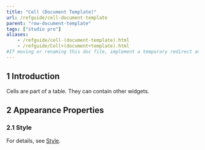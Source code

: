 ```yaml
---
title: "Cell (Document Template)"
url: /refguide/cell-document-template
parent: "row-document-template"
tags: ["studio pro"]
aliases:
    - /refguide/cell-(document-template).html
    - /refguide/Cell+(document+template).html
#If moving or renaming this doc file, implement a temporary redirect and let the respective team know they should update the URL in the product. See Mapping to Products for more details.
---
```


## 1 Introduction

Cells are part of a table. They can contain other widgets.

## 2 Appearance Properties

### 2.1 Style

For details, see [Style](style).
